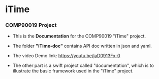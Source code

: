 # iTime


### COMP90019 Project
+ This is the **Documentation** for the COMP90019 "iTime" project. 

+ The folder **"iTime-doc"** contains API doc written in json and yaml. 

+ The video Demo link: https://youtu.be/jaD0913Fx-0

+ The other part is a swift project called "documentation", which is to illustrate the basic framework used in the "iTime" project.

